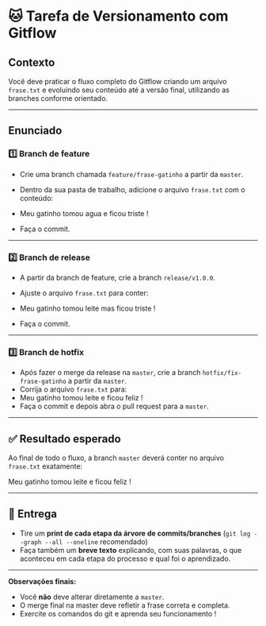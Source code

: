 # 🐱 Tarefa de Versionamento com Gitflow

## Contexto

Você deve praticar o fluxo completo do Gitflow criando um arquivo `frase.txt` e evoluindo seu conteúdo até a versão final, utilizando as branches conforme orientado.

---

## Enunciado

### 1️⃣ Branch de feature

- Crie uma branch chamada `feature/frase-gatinho` a partir da `master`.
- Dentro da sua pasta de trabalho, adicione o arquivo `frase.txt` com o conteúdo:
- Meu gatinho tomou agua e ficou triste !

- Faça o commit.

---

### 2️⃣ Branch de release

- A partir da branch de feature, crie a branch `release/v1.0.0`.
- Ajuste o arquivo `frase.txt` para conter:
- Meu gatinho tomou leite mas ficou triste !

- Faça o commit.

---

### 3️⃣ Branch de hotfix

- Após fazer o merge da release na `master`, crie a branch `hotfix/fix-frase-gatinho` a partir da `master`.
- Corrija o arquivo `frase.txt` para:
- Meu gatinho tomou leite e ficou feliz !
- Faça o commit e depois abra o pull request para a `master`.

---

## ✅ Resultado esperado

Ao final de todo o fluxo, a branch `master` deverá conter no arquivo `frase.txt` exatamente:

Meu gatinho tomou leite e ficou feliz !

---

## 📸 Entrega

- Tire um **print de cada etapa da árvore de commits/branches** (`git log --graph --all --oneline` recomendado)
- Faça também um **breve texto** explicando, com suas palavras, o que aconteceu em cada etapa do processo e qual foi o aprendizado.

---

**Observações finais:**
- Você **não** deve alterar diretamente a `master`.
- O merge final na master deve refletir a frase correta e completa.
- Exercite os comandos do git e aprenda seu funcionamento !